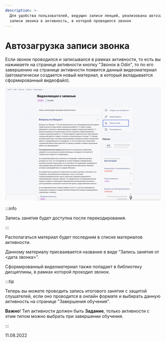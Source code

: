 ```yaml
---
description: >-
  Для удобства пользователей, ведущих записи лекций, реализована автозагрузка
  записи звонка в активность, в которой проводился звонок
---
```


# Автозагрузка записи звонка

Если звонок проводился и записывался в рамках активности, то есть вы нажимаете на странице активности кнопку "Звонок в Odin", то по его завершению на странице активности появится данный видеоматериал (автоматически создается новый материал, в который вкладывается сформированный видеофайл).

![](<../../.gitbook/assets/5555555.gif>)

:::info

Запись занятия будет доступна после перекодирования.

:::

Располагаться материал будет последним в списке материалов активности.

Данному материалу присваивается название в виде “Запись занятия от <дата звонка>”.

Сформированный видеоматериал также попадает в библиотеку дисциплины, в рамках которой проходил звонок.

:::tip 

Теперь вы можете проводить запись итогового занятия с защитой слушателей, если оно проводится в онлайн формате и  выбирать  данную активность на странице "Завершения обучения".

**Важно**! Тип активности должен быть **Задание**, только активности с этим типом можно выбрать при завершении обучения.

:::

11.08.2022
